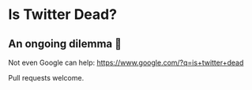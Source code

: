 Is Twitter Dead?
================

An ongoing dilemma 🤔
---------------------

Not even Google can help: https://www.google.com/?q=is+twitter+dead

Pull requests welcome.